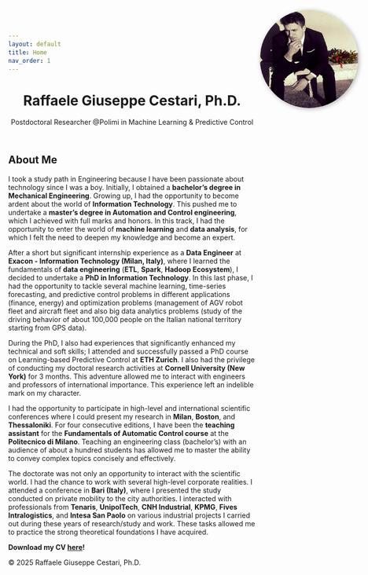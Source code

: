 ```yaml
---
layout: default
title: Home
nav_order: 1
---
```


<!-- Embedded CSS -->
<style>
  .profile-img {
    position: fixed;
    top: 20px;
    right: 20px;
    height: 200px;
    width: 200px;
    border-radius: 50%; /* Optional: makes the picture round */
    box-shadow: 2px 2px 10px rgba(0, 0, 0, 0.3); /* Optional: adds a shadow effect */
  }
</style>

<header>
  <h1>Raffaele Giuseppe Cestari, Ph.D.</h1>
  <p>Postdoctoral Researcher @Polimi in Machine Learning & Predictive Control</p>
</header>

<section id="about">
  <h2>About Me</h2>
  <img src="assets/images/profile.png" alt="Profile picture" class="profile-img">

  <p>I took a study path in Engineering because I have been passionate about technology since I was a boy. Initially, I obtained a <strong>bachelor’s degree in Mechanical Engineering</strong>. Growing up, I had the opportunity to become ardent about the world of <strong>Information Technology</strong>. This pushed me to undertake a <strong>master’s degree in Automation and Control engineering</strong>, which I achieved with full marks and honors. In this track, I had the opportunity to enter the world of <strong>machine learning</strong> and <strong>data analysis</strong>, for which I felt the need to deepen my knowledge and become an expert.</p>
  <p>After a short but significant internship experience as a <strong>Data Engineer</strong> at <strong>Exacon - Information Technology (Milan, Italy)</strong>, where I learned the fundamentals of <strong>data engineering</strong> (<strong>ETL</strong>, <strong>Spark</strong>, <strong>Hadoop Ecosystem</strong>), I decided to undertake a <strong>PhD in Information Technology</strong>. In this last phase, I had the opportunity to tackle several machine learning, time-series forecasting, and predictive control problems in different applications (finance, energy) and optimization problems (management of AGV robot fleet and aircraft fleet and also big data analytics problems (study of the driving behavior of about 100,000 people on the Italian national territory starting from GPS data).</p>

  <p>During the PhD, I also had experiences that significantly enhanced my technical and soft skills; I attended and successfully passed a PhD course on Learning-based Predictive Control at <strong>ETH Zurich</strong>. I also had the privilege of conducting my doctoral research activities at <strong>Cornell University (New York)</strong> for 3 months. This adventure allowed me to interact with engineers and professors of international importance. This experience left an indelible mark on my character.</p>

  <p>I had the opportunity to participate in high-level and international scientific conferences where I could present my research in <strong>Milan</strong>, <strong>Boston</strong>, and <strong>Thessaloniki</strong>. For four consecutive editions, I have been the <strong>teaching assistant</strong> for the <strong>Fundamentals of Automatic Control course</strong> at the <strong>Politecnico di Milano</strong>. Teaching an engineering class (bachelor’s) with an audience of about a hundred students has allowed me to master the ability to convey complex topics concisely and effectively.</p>

  <p>The doctorate was not only an opportunity to interact with the scientific world. I had the chance to work with several high-level corporate realities. I attended a conference in <strong>Bari (Italy)</strong>, where I presented the study conducted on private mobility to the city authorities. I interacted with professionals from <strong>Tenaris</strong>, <strong>UnipolTech</strong>, <strong>CNH Industrial</strong>, <strong>KPMG</strong>, <strong>Fives Intralogistics</strong>, and <strong>Intesa San Paolo</strong> on various industrial projects I carried out during these years of research/study and work. These tasks allowed me to practice the strong theoretical foundations I have acquired.</p>

  <p><strong>Download my CV <a href="assets/docs/CV.pdf" target="_blank">here</a>!</strong></p>
</section>

<footer>
  <p>&copy; 2025 Raffaele Giuseppe Cestari, Ph.D.</p>
</footer>
